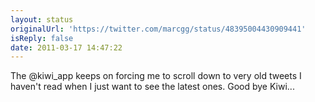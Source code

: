 ```yaml
---
layout: status
originalUrl: 'https://twitter.com/marcgg/status/48395004430909441'
isReply: false
date: 2011-03-17 14:47:22
---
```


The @kiwi_app keeps on forcing me to scroll down to very old tweets I haven't read when I just want to see the latest ones. Good bye Kiwi...
